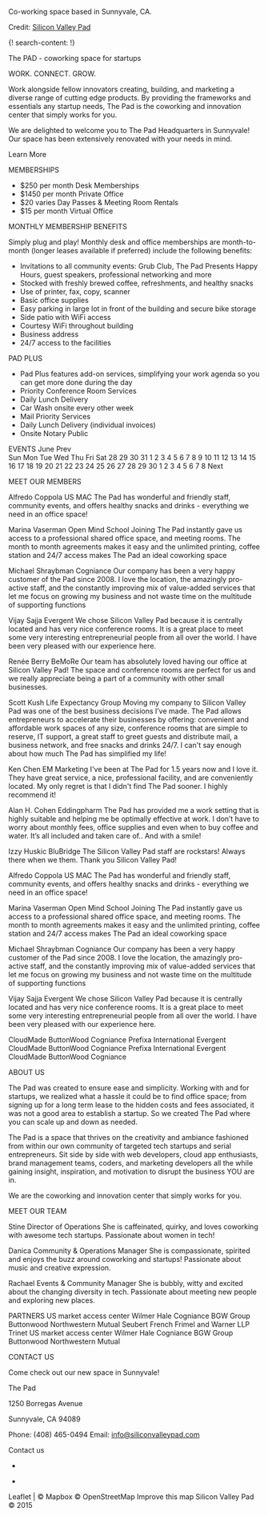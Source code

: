 
Co-working space based in Sunnyvale, CA. 

Credit: [Silicon Valley Pad](http://siliconvalleypad.com/)


{! search-content: !}


The PAD - coworking space for startups

WORK. CONNECT. GROW.

Work alongside fellow innovators creating, building, and marketing a diverse range of cutting edge products. By providing the frameworks and essentials any startup needs, The Pad is the coworking and innovation center that simply works for you.

We are delighted to welcome you to The Pad Headquarters in Sunnyvale! Our space has been extensively renovated with your needs in mind. 

Learn More


MEMBERSHIPS
* $250 per month Desk Memberships
* $1450 per month Private Office
* $20 varies Day Passes & Meeting Room Rentals
* $15 per month Virtual Office


MONTHLY MEMBERSHIP BENEFITS

Simply plug and play! Monthly desk and office memberships are month-to-month (longer leases available if preferred) include the following benefits:

* Invitations to all community events: Grub Club, The Pad Presents Happy Hours, guest speakers, professional networking and more
* Stocked with freshly brewed coffee, refreshments, and healthy snacks
* Use of printer, fax, copy, scanner 
* Basic office supplies
* Easy parking in large lot in front of the building and secure bike storage
* Side patio with WiFi access
* Courtesy WiFi throughout building
* Business address
* 24/7 access to the facilities


PAD PLUS
* Pad Plus features add-on services, simplifying your work agenda so you can get more done during the day
* Priority Conference Room Services
* Daily Lunch Delivery
* Car Wash onsite every other week
* Mail Priority Services
* Daily Lunch Delivery (individual invoices)
* Onsite Notary Public


EVENTS
June
Prev	
Sun	Mon	Tue	Wed	Thu	Fri	Sat
28	29	30	31	1	2	3
4	5	6	7	8	9	10
11	12	13	14	15	16	17
18	19	20	21	22	23	24
25	26	27	28	29	30	1
2	3	4	5	6	7	8
Next



MEET OUR MEMBERS

Alfredo Coppola
US MAC
The Pad has wonderful and friendly staff, community events, and offers healthy snacks and drinks - everything we need in an office space!

Marina Vaserman
Open Mind School
Joining The Pad instantly gave us access to a professional shared office space, and meeting rooms. The month to month agreements makes it easy and the unlimited printing, coffee station and 24/7 access makes The Pad an ideal coworking space

Michael Shraybman
Cogniance
Our company has been a very happy customer of the Pad since 2008. I love the location, the amazingly pro-active staff, and the constantly improving mix of value-added services that let me focus on growing my business and not waste time on the multitude of supporting functions

Vijay Sajja
Evergent
We chose Silicon Valley Pad because it is centrally located and has very nice conference rooms. It is a great place to meet some very interesting entrepreneurial people from all over the world. I have been very pleased with our experience here.

Renée Berry
BeMoRe
Our team has absolutely loved having our office at Silicon Valley Pad! The space and conference rooms are perfect for us and we really appreciate being a part of a community with other small businesses.

Scott Kush
Life Expectancy Group
Moving my company to Silicon Valley Pad was one of the best business decisions I’ve made. The Pad allows entrepreneurs to accelerate their businesses by offering: convenient and affordable work spaces of any size, conference rooms that are simple to reserve, IT support, a great staff to greet guests and distribute mail, a business network, and free snacks and drinks 24/7. I can't say enough about how much The Pad has simplified my life!

Ken Chen
EM Marketing
I've been at The Pad for 1.5 years now and I love it. They have great service, a nice, professional facility, and are conveniently located. My only regret is that I didn't find The Pad sooner. I highly recommend it!

Alan H. Cohen
Eddingpharm
The Pad has provided me a work setting that is highly suitable and helping me be optimally effective at work. I don’t have to worry about monthly fees, office supplies and even when to buy coffee and water. It’s all included and taken care of.. And with a smile!

Izzy Huskic
BluBridge
The Silicon Valley Pad staff are rockstars! Always there when we them. Thank you Silicon Valley Pad!

Alfredo Coppola
US MAC
The Pad has wonderful and friendly staff, community events, and offers healthy snacks and drinks - everything we need in an office space!

Marina Vaserman
Open Mind School
Joining The Pad instantly gave us access to a professional shared office space, and meeting rooms. The month to month agreements makes it easy and the unlimited printing, coffee station and 24/7 access makes The Pad an ideal coworking space

Michael Shraybman
Cogniance
Our company has been a very happy customer of the Pad since 2008. I love the location, the amazingly pro-active staff, and the constantly improving mix of value-added services that let me focus on growing my business and not waste time on the multitude of supporting functions

Vijay Sajja
Evergent
We chose Silicon Valley Pad because it is centrally located and has very nice conference rooms. It is a great place to meet some very interesting entrepreneurial people from all over the world. I have been very pleased with our experience here.


CloudMade ButtonWood Cogniance Prefixa International Evergent CloudMade ButtonWood Cogniance Prefixa International Evergent CloudMade ButtonWood Cogniance



ABOUT US

The Pad was created to ensure ease and simplicity. Working with and for startups, we realized what a hassle it could be to find office space; from signing up for a long term lease to the hidden costs and fees associated, it was not a good area to establish a startup. So we created The Pad where you can scale up and down as needed.

The Pad is a space that thrives on the creativity and ambiance fashioned from within our own community of targeted tech startups and serial entrepreneurs. Sit side by side with web developers, cloud app enthusiasts, brand management teams, coders, and marketing developers all the while gaining insight, inspiration, and motivation to disrupt the business YOU are in.

We are the coworking and innovation center that simply works for you.



MEET OUR TEAM

Stine
Director of Operations
She is caffeinated, quirky, and loves coworking with awesome tech startups. Passionate about women in tech!

Danica
Community & Operations Manager
She is compassionate, spirited and enjoys the buzz around coworking and startups! Passionate about music and creative expression.

Rachael
Events & Community Manager
She is bubbly, witty and excited about the changing diversity in tech. Passionate about meeting new people and exploring new places.



PARTNERS
 US market access center
Wilmer Hale
Cogniance
BGW Group
Buttonwood
Northwestern Mutual
Seubert French Frimel and Warner LLP
Trinet
US market access center
Wilmer Hale
Cogniance
BGW Group
Buttonwood
Northwestern Mutual


CONTACT US

Come check out our new space in Sunnyvale!

The Pad

1250 Borregas Avenue

Sunnyvale, CA 94089
 

Phone:
(408) 465-0494
Email:
info@siliconvalleypad.com



Contact us
 

+
-
Leaflet | © Mapbox © OpenStreetMap Improve this map
Silicon Valley Pad © 2015
